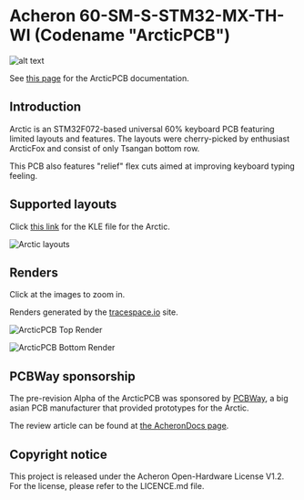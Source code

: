 # Acheron 60-SM-S-STM32-MX-TH-WI (Codename "ArcticPCB")

![alt text](https://raw.githubusercontent.com/Gondolindrim/acheronLibrary/master/graphics/acheronReadme.png "Acheron Logo")

See [this page](https://gondolindrim.github.io/AcheronDocs/arctic/intro.html) for the ArcticPCB documentation.

## Introduction

Arctic is an STM32F072-based universal 60% keyboard PCB featuring limited layouts and features. The layouts were cherry-picked by enthusiast ArcticFox and consist of only Tsangan bottom row. 

This PCB also features "relief" flex cuts aimed at improving keyboard typing feeling.

## Supported layouts

Click [this link](http://www.keyboard-layout-editor.com/#/gists/73be427d3e8086a9253feece2dae6974) for the KLE file for the Arctic.

![Arctic layouts](https://github.com/Gondolindrim/ArcticPCB/raw/master/graphics/KLE/arcticKLE.png)

## Renders

Click at the images to zoom in.

Renders generated by the [tracespace.io](https://tracespace.io/view/) site.

![ArcticPCB Top Render](https://github.com/Gondolindrim/ArcticPCB/raw/master/graphics/renders/topRender.png)

![ArcticPCB Bottom Render](https://github.com/Gondolindrim/ArcticPCB/raw/master/graphics/renders/bottomRender.png)

## PCBWay sponsorship

The pre-revision Alpha of the ArcticPCB was sponsored by [PCBWay](http://www.pcbway.com), a big asian PCB manufacturer that provided prototypes for the Arctic.

The review article can be found at [the AcheronDocs page](https://gondolindrim.github.io/AcheronDocs/pcbway/sponsorship.html).

## Copyright notice

This project is released under the Acheron Open-Hardware License V1.2. For the license, please refer to the LICENCE.md file.
